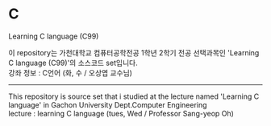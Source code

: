 # C
Learning C language (C99)

이 repository는 가천대학교 컴퓨터공학전공 1학년 2학기 전공 선택과목인 'Learning C language (C99)'의 소스코드 set입니다.
</br>
강좌 정보 : C언어 (화, 수 / 오상엽 교수님)

---------------

This repository is source set that i studied at the lecture named 'Learning C language' in Gachon University Dept.Computer Engineering
</br>
lecture : learning C language (tues, Wed / Professor Sang-yeop Oh)
